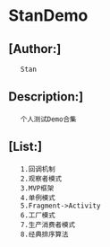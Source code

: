 # StanDemo
## [Author:]  
       Stan  
## Description:]  
       个人测试Demo合集    
## [List:]  
       1.回调机制  
       2.观察者模式  
       3.MVP框架  
       4.单例模式  
       5.Fragment->Activity  
       6.工厂模式  
       7.生产消费者模式  
       8.经典排序算法  

